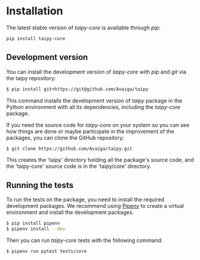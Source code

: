 # Installation

The latest stable version of _taipy-core_ is available through _pip_:
```bash
pip install taipy-core
```

## Development version

You can install the development version of _taipy-core_ with _pip_ and _git_ via the taipy repository:
```bash
$ pip install git+https://git@github.com/Avaiga/taipy
```

This command installs the development version of _taipy_ package in the Python environment with all
its dependencies, including the _taipy-core_ package.

If you need the source code for _taipy-core_ on your system so you can see how things are done or
maybe participate in the improvement of the packages, you can clone the GitHub repository:

```bash
$ git clone https://github.com/Avaiga/taipy.git
```

This creates the 'taipy' directory holding all the package's source code, and the 'taipy-core'
source code is in the 'taipy/core' directory.

## Running the tests

To run the tests on the package, you need to install the required development packages.
We recommend using [Pipenv](https://pipenv.pypa.io/en/latest/) to create a virtual environment
and install the development packages.

```bash
$ pip install pipenv
$ pipenv install --dev
```

Then you can run _taipy-core_ tests with the following command:

```bash
$ pipenv run pytest tests/core
```
